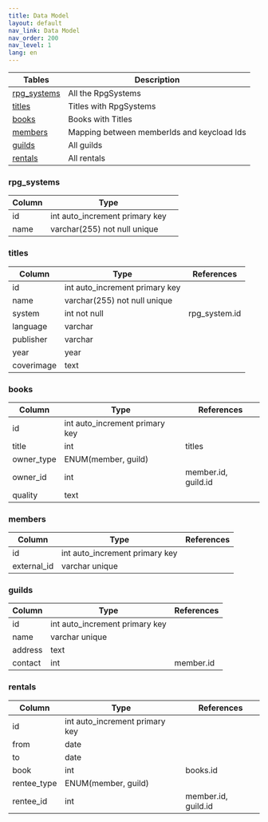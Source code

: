```yaml
---
title: Data Model
layout: default
nav_link: Data Model
nav_order: 200
nav_level: 1
lang: en
---
```


| Tables | Description |
|-------------|--------------------------------------------|
| [rpg_systems](#rpg_systems) | All the RpgSystems |
| [titles](#titles) | Titles with RpgSystems |
| [books](#books) | Books with Titles |
| [members](#members) | Mapping between memberIds and keycload Ids |
| [guilds](#guilds) | All guilds |
| [rentals](#rentals) | All rentals |

### rpg_systems
| Column | Type | |
|--------|--------------------------------|--|
| id | int auto_increment primary key |
| name | varchar(255) not null unique |

### titles
| Column | Type | References |
|------------|--------------------------------|---------------|
| id | int auto_increment primary key |  |
| name | varchar(255) not null unique |  |
| system | int not null | rpg_system.id |
| language | varchar |  |
| publisher | varchar |  |
| year | year |  |
| coverimage | text |  |

### books
| Column | Type | References |
|------------|--------------------------------|---------------------|
| id | int auto_increment primary key |  |
| title | int | titles |
| owner_type | ENUM(member, guild) |  |
| owner_id | int  | member.id, guild.id |
| quality | text |  |

### members
| Column | Type | References |
|-------------|--------------------------------|---------------------|
| id | int auto_increment primary key |  |
| external_id | varchar unique |  |

### guilds
| Column | Type | References |
|------------|--------------------------------|------------|
| id | int auto_increment primary key |  |
| name | varchar unique |  |
| address | text |  |
| contact | int  | member.id |

### rentals
| Column | Type | References |
|-------------|--------------------------------|---------------------|
| id | int auto_increment primary key |  |
| from | date |  |
| to | date |  |
| book | int  | books.id |
| rentee_type | ENUM(member, guild) |  |
| rentee_id | int | member.id, guild.id |
